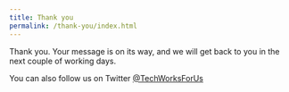 ```yaml
---
title: Thank you
permalink: /thank-you/index.html
---
```

Thank you. Your message is on its way, and we will get back to you in the next couple of working days.

You can also follow us on Twitter [@TechWorksForUs](https://twitter.com/techworksforus)